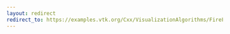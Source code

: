 ```yaml
---
layout: redirect
redirect_to: https://examples.vtk.org/Cxx/VisualizationAlgorithms/FireFlow/
---
```

